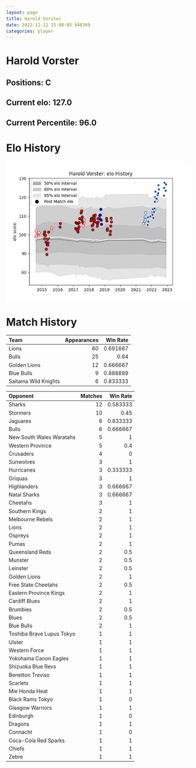 ```yaml
---  
layout: page  
title: Harold Vorster  
date: 2022-12-12 15:08:05.948369  
categories: player  
---
```

# Harold Vorster

## Positions: C

## Current elo: 127.0

## Current Percentile: 96.0

# Elo History


![elo history](history_HaroldVorster.png)
# Match History


| Team                 |   Appearances |   Win Rate |
|:---------------------|--------------:|-----------:|
| Lions                |            60 |   0.691667 |
| Bulls                |            25 |   0.64     |
| Golden Lions         |            12 |   0.666667 |
| Blue Bulls           |             9 |   0.888889 |
| Saitama Wild Knights |             6 |   0.833333 |

| Opponent                  |   Matches |   Win Rate |
|:--------------------------|----------:|-----------:|
| Sharks                    |        12 |   0.583333 |
| Stormers                  |        10 |   0.45     |
| Jaguares                  |         6 |   0.833333 |
| Bulls                     |         6 |   0.666667 |
| New South Wales Waratahs  |         5 |   1        |
| Western Province          |         5 |   0.4      |
| Crusaders                 |         4 |   0        |
| Sunwolves                 |         3 |   1        |
| Hurricanes                |         3 |   0.333333 |
| Griquas                   |         3 |   1        |
| Highlanders               |         3 |   0.666667 |
| Natal Sharks              |         3 |   0.666667 |
| Cheetahs                  |         3 |   1        |
| Southern Kings            |         2 |   1        |
| Melbourne Rebels          |         2 |   1        |
| Lions                     |         2 |   1        |
| Ospreys                   |         2 |   1        |
| Pumas                     |         2 |   1        |
| Queensland Reds           |         2 |   0.5      |
| Munster                   |         2 |   0.5      |
| Leinster                  |         2 |   0.5      |
| Golden Lions              |         2 |   1        |
| Free State Cheetahs       |         2 |   0.5      |
| Eastern Province Kings    |         2 |   1        |
| Cardiff Blues             |         2 |   1        |
| Brumbies                  |         2 |   0.5      |
| Blues                     |         2 |   0.5      |
| Blue Bulls                |         2 |   1        |
| Toshiba Brave Lupus Tokyo |         1 |   1        |
| Ulster                    |         1 |   1        |
| Western Force             |         1 |   1        |
| Yokohama Canon Eagles     |         1 |   1        |
| Shizuoka Blue Revs        |         1 |   1        |
| Benetton Treviso          |         1 |   1        |
| Scarlets                  |         1 |   1        |
| Mie Honda Heat            |         1 |   1        |
| Black Rams Tokyo          |         1 |   0        |
| Glasgow Warriors          |         1 |   1        |
| Edinburgh                 |         1 |   0        |
| Dragons                   |         1 |   1        |
| Connacht                  |         1 |   0        |
| Coca-Cola Red Sparks      |         1 |   1        |
| Chiefs                    |         1 |   1        |
| Zebre                     |         1 |   1        |